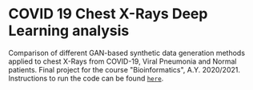 # COVID 19 Chest X-Rays Deep Learning analysis

Comparison of different GAN-based synthetic data generation methods applied to chest X-Rays from COVID-19, Viral Pneumonia and Normal patients. 
Final project for the course "Bioinformatics", A.Y. 2020/2021. Instructions to run the code can be found [`here`](./experiments).
